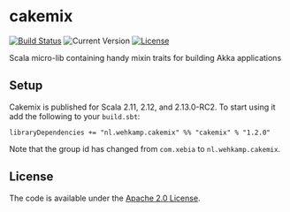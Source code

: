 # cakemix

[![Build Status](https://travis-ci.org/wehkamp/cakemix.svg)](https://travis-ci.org/wehkamp/cakemix)
![Current Version](https://img.shields.io/badge/version-1.2.0-brightgreen.svg?style=flat "1.2.0")
[![License](https://img.shields.io/badge/license-Apache%202.0-blue.svg?style=flat "Apache 2.0")](LICENSE)

Scala micro-lib containing handy mixin traits for building Akka applications

## Setup

Cakemix is published for Scala 2.11, 2.12, and 2.13.0-RC2. To start using it add the following to your `build.sbt`:

    libraryDependencies += "nl.wehkamp.cakemix" %% "cakemix" % "1.2.0"

Note that the group id has changed from `com.xebia` to `nl.wehkamp.cakemix`.

## License
The code is available under the [Apache 2.0 License](LICENSE).
